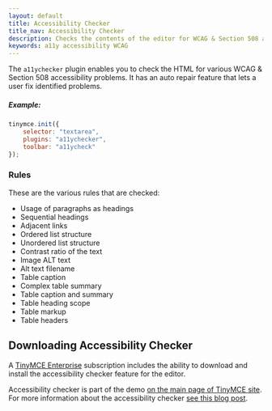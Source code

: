 ```yaml
---
layout: default
title: Accessibility Checker
title_nav: Accessibility Checker
description: Checks the contents of the editor for WCAG & Section 508 accessibility problems.
keywords: a11y accessibility WCAG
---
```


The `a11ychecker` plugin enables you to check the HTML for various WCAG & Section 508 accessibility problems. It has an auto repair feature that lets a user fix identified problems.

##### Example:

```js
tinymce.init({
    selector: "textarea",
    plugins: "a11ychecker",
    toolbar: "a11ycheck"
});
```

### Rules

These are the various rules that are checked:

* Usage of paragraphs as headings
* Sequential headings
* Adjacent links
* Ordered list structure
* Unordered list structure
* Contrast ratio of the text
* Image ALT text
* Alt text filename
* Table caption
* Complex table summary
* Table caption and summary
* Table heading scope
* Table markup
* Table headers

## Downloading Accessibility Checker

A [TinyMCE Enterprise](http://www.tinymce.com/pricing/) subscription includes the ability to download and install the accessibility checker feature for the editor.

Accessibility checker is part of the demo [on the main page of TinyMCE site](https://www.tinymce.com/). For more information about the accessibility checker [see this blog post](http://www.ephox.com/blog/tinymce-enterprise-update-benefits-accessibility-users-brings-atmentions/).

